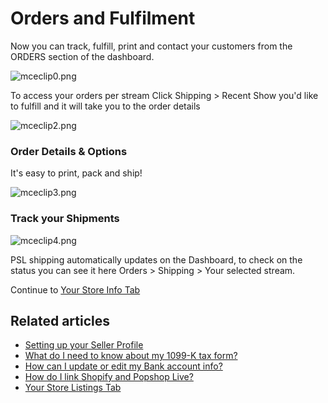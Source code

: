 # Orders and Fulfilment

Now you can track, fulfill, print and contact your customers from the ORDERS section of the dashboard.&#x20;

![mceclip0.png](https://help.popshop.live/hc/article\_attachments/4411033865497/mceclip0.png)

To access your orders per stream Click Shipping > Recent Show you'd like to fulfill and it will take you to the order details&#x20;

![mceclip2.png](https://help.popshop.live/hc/article\_attachments/4411033882009/mceclip2.png)

### Order Details & Options

It's easy to print, pack and ship!&#x20;

![mceclip3.png](https://help.popshop.live/hc/article\_attachments/4411019818649/mceclip3.png)

### Track your Shipments

![mceclip4.png](https://help.popshop.live/hc/article\_attachments/4411019885209/mceclip4.png)

PSL shipping automatically updates on the Dashboard, to check on the status you can see it here Orders > Shipping > Your selected stream.&#x20;

Continue to [Your Store Info Tab](https://help.popshop.live/hc/en-us/articles/4405420575385)

## Related articles

* [Setting up your Seller Profile](https://jamble.gitbook.io/popshop-live/new-seller-on-ramp/setting-up-your-seller-profile)
* [What do I need to know about my 1099-K tax form?](https://jamble.gitbook.io/popshop-live/payment-and-tax/what-do-i-need-to-know-about-my-1099-k-tax-form)
* [How can I update or edit my Bank account info?](https://jamble.gitbook.io/popshop-live/payment-and-tax/how-can-i-update-or-edit-my-bank-account-info)
* [How do I link Shopify and Popshop Live?](https://jamble.gitbook.io/popshop-live/inventory/how-do-i-link-shopify-and-popshop-live)
* [Your Store Listings Tab](https://jamble.gitbook.io/popshop-live/seller-dashboard/your-store-listings-tab)
